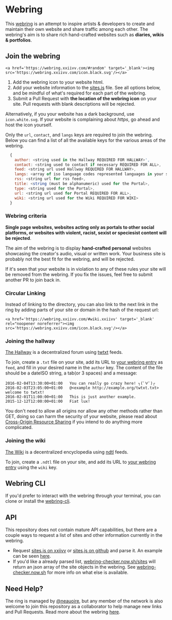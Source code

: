 # Webring

This [webring](https://wiki.xxiivv.com/webring) is an attempt to inspire artists & developers to create and maintain their own website and share traffic among each other. The webring's aim is to share rich hand-crafted websites such as **diaries, wikis & portfolios**.

## Join the webring

```
<a href='https://webring.xxiivv.com/#random' target='_blank'><img src='https://webring.xxiivv.com/icon.black.svg'/></a>
```

1) Add the webring icon to your website html.
2) Add your website information to the [sites.js](https://github.com/XXIIVV/webring/edit/master/scripts/sites.js) file. See all options below, and be mindful of what's required for each part of the webring.
3) Submit a Pull Request with **the location of the webring icon** on your site. Pull requests with blank descriptions will be rejected.

Alternatively, if you your website has a dark background, use `icon.white.svg`. If your website is complaining about *https*, go ahead and host the icon yourself.

Only the `url`, `contact`, and `langs` keys are required to join the webring. Below you can find a list of all the available keys for the various areas of the webring.
```javascript
  {
    author: <string used in the Hallway REQUIRED FOR HALLWAY>',
    contact: <string used to contact if necessary REQUIRED FOR ALL>,
    feed: <string url used Hallway REQUIRED FOR HALLWAY>,
    langs: <array of iso language codes represented languages in your site ex. ['en'] REQUIRED FOR ALL>,
    rss: <string url for rss feed>,
    title: <string (must be alphanumeric) used for the Portal>,
    type: <string used for the Portal>,
    url: <string url used for Portal REQUIRED FOR ALL>,
    wiki: <string url used for the Wiki REQUIRED FOR WIKI>
  }
```

### Webring criteria

**Single page websites, websites acting only as portals to other social platforms, or websites with violent, racist, sexist or speciesist content will be rejected**.

The aim of the webring is to display **hand-crafted personal** websites showcasing the creator's audio, visual or written work. Your business site is probably not the best fit for the webring, and will be rejected.

If it's seen that your website is in violation to any of these rules your site will be removed from the webring. If you fix the issues, feel free to submit another PR to join back in.

### Circular Linking

Instead of linking to the directory, you can also link to the next link in the ring by adding parts of your site or domain in the hash of the request url:

```
<a href='https://webring.xxiivv.com/#wiki.xxiivv' target='_blank' rel="noopener noreferrer"><img src='https://webring.xxiivv.com/icon.black.svg'/></a>
```

### Joining the hallway

[The Hallway](https://webring.xxiivv.com/hallway.html) is a decentralized forum using [twtxt](https://twtxt.readthedocs.io/en/stable/user/twtxtfile.html) feeds.

To join, create a `.txt` file on your site, add its URL to [your webring entry](https://github.com/XXIIVV/Webring/blob/master/scripts/sites.js) as `feed`, and fill in your desired name in the `author` key. The content of the file should be a dateISO string, a tab(or 3 spaces) and a message:

```
2016-02-04T13:30:00+01:00   You can really go crazy here! ┐(ﾟ∀ﾟ)┌
2016-02-03T23:05:00+01:00   @<example http://example.org/twtxt.txt> welcome to twtxt!
2016-02-01T11:00:00+01:00   This is just another example.
2015-12-12T12:00:00+01:00   Fiat lux!
```

You don't need to allow all origins nor allow any other methods rather than GET, doing so can harm the security of your website, please read about [Cross-Origin Resource Sharing](https://developer.mozilla.org/en-US/docs/Web/HTTP/CORS) if you intend to do anything more complicated.

### Joining the wiki

[The Wiki](https://webring.xxiivv.com/wiki.html) is a decentralized encyclopedia using [ndtl](https://wiki.xxiivv.com/Indental) feeds.

To join, create a `.ndtl` file on your site, and add its URL to [your webring entry](https://github.com/XXIIVV/Webring/blob/master/scripts/sites.js) using the `wiki` key.

## Webring CLI

If you'd prefer to interact with the webring through your terminal, you can clone or install the [webring-cli](https://github.com/ckipp01/webring-cli).

## API

This repository does not contain mature API capabilities, but there are a couple ways to request a list of sites and other information currently in the webring.

- Request [sites.js on xxiivv](https://webring.xxiivv.com/scripts/sites.js) or [sites.js on github](https://raw.githubusercontent.com/XXIIVV/webring/master/scripts/sites.js) and parse it. An example can be seen [here](https://gist.github.com/ckipp01/2ab7ac42e2837b4359efeb76eb49bb54).
- If you'd like a already parsed list, [webring-checker.now.sh/sites](https://webring-checker.now.sh/sites) will return an json array of the site objects in the webring. See [webring-checker.now.sh](https://webring-checker.now.sh) for more info on what else is available.

## Need Help?

The ring is managed by [@neauoire](https://twitter.com/neauoire), but any member of the network is also welcome to join this repository as a collaborator to help manage new links and Pull Requests. Read more about the webring [here](https://wiki.xxiivv.com/webring).
